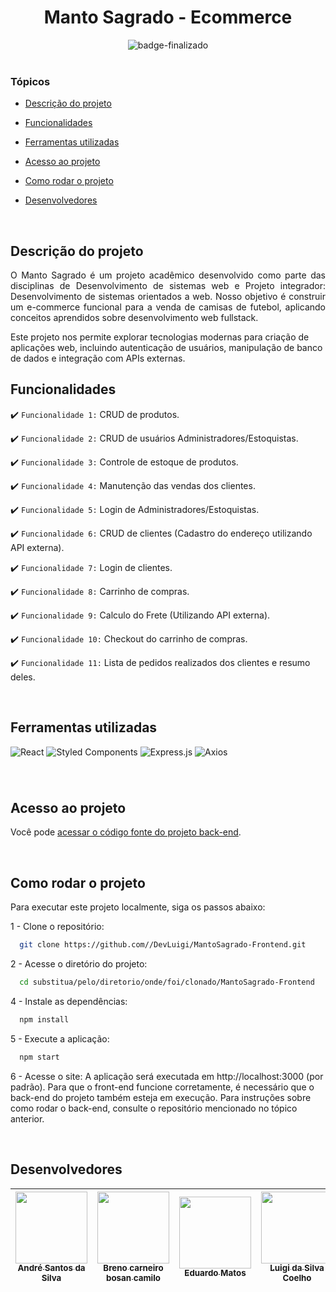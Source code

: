 
<div align="center">
    <h1> Manto Sagrado - Ecommerce </h1>
</div>


<div align="center">
   <img src="http://img.shields.io/static/v1?label=STATUS&message=FINALIZADO&color=RED&style=for-the-badge" alt="badge-finalizado"/>
</div>

<br>

### Tópicos 

- [Descrição do projeto](#descrição-do-projeto)

- [Funcionalidades](#funcionalidades)

- [Ferramentas utilizadas](#ferramentas-utilizadas)

- [Acesso ao projeto](#acesso-ao-projeto)

- [Como rodar o projeto](#como-rodar-o-projeto)

- [Desenvolvedores](#desenvolvedores)


<br>

## Descrição do projeto 

<p align="justify">
 O Manto Sagrado é um projeto acadêmico desenvolvido como parte das disciplinas de Desenvolvimento de sistemas web e Projeto integrador: Desenvolvimento de sistemas orientados a web. Nosso objetivo é construir um e-commerce funcional para a venda de camisas de futebol, aplicando conceitos aprendidos sobre desenvolvimento web fullstack.

Este projeto nos permite explorar tecnologias modernas para criação de aplicações web, incluindo autenticação de usuários, manipulação de banco de dados e integração com APIs externas.
<br>

## Funcionalidades

:heavy_check_mark: `Funcionalidade 1:` CRUD de produtos.

:heavy_check_mark: `Funcionalidade 2:` CRUD de usuários Administradores/Estoquistas.

:heavy_check_mark: `Funcionalidade 3:` Controle de estoque de produtos.

:heavy_check_mark: `Funcionalidade 4:` Manutenção das vendas dos clientes.

:heavy_check_mark: `Funcionalidade 5:` Login de Administradores/Estoquistas.

:heavy_check_mark: `Funcionalidade 6:` CRUD de clientes (Cadastro do endereço utilizando API externa).

:heavy_check_mark: `Funcionalidade 7:` Login de clientes.

:heavy_check_mark: `Funcionalidade 8:` Carrinho de compras.

:heavy_check_mark: `Funcionalidade 9:` Calculo do Frete (Utilizando API externa).

:heavy_check_mark: `Funcionalidade 10:` Checkout do carrinho de compras.

:heavy_check_mark: `Funcionalidade 11:` Lista de pedidos realizados dos clientes e resumo deles.

<br>

## Ferramentas utilizadas
![React](https://img.shields.io/badge/react-%2320232a.svg?style=for-the-badge&logo=react&logoColor=%2361DAFB)
![Styled Components](https://img.shields.io/badge/styled--components-DB7093?style=for-the-badge&logo=styled-components&logoColor=white)
![Express.js](https://img.shields.io/badge/express.js-%23404d59.svg?style=for-the-badge&logo=express&logoColor=%2361DAFB)
![Axios](https://img.shields.io/badge/-axios-0D1117?style=for-the-badge&logo=axios&labelColor=0D1117)&nbsp;
###

<br>

## Acesso ao projeto

Você pode [acessar o código fonte do projeto back-end](https://github.com/DevLuigi/MantoSagrado-Backend).

<br>

## Como rodar o projeto

Para executar este projeto localmente, siga os passos abaixo:

1 - Clone o repositório:
~~~bash
  git clone https://github.com//DevLuigi/MantoSagrado-Frontend.git
~~~

2 - Acesse o diretório do projeto:
~~~bash
  cd substitua/pelo/diretorio/onde/foi/clonado/MantoSagrado-Frontend
~~~

4 - Instale as dependências:
~~~bash
  npm install
~~~

5 - Execute a aplicação:
~~~bash
  npm start
~~~

6 - Acesse o site:
A aplicação será executada em http://localhost:3000 (por padrão). Para que o front-end funcione corretamente, é necessário que o back-end do projeto também esteja em execução. Para instruções sobre como rodar o back-end, consulte o repositório mencionado no tópico anterior.

<br>

## Desenvolvedores

| [<img src="https://avatars.githubusercontent.com/u/159407896?v=4" width=115><br><sub>André Santos da Silva</sub>](https://github.com/ngxdre) | [<img src="https://avatars.githubusercontent.com/u/159090497?v=4" width=115><br><sub>Breno carneiro bosan camilo</sub>](https://github.com/Brenuu)  |  [<img src="https://avatars.githubusercontent.com/u/142193648?v=4" width=115><br><sub>Eduardo Matos</sub>](https://github.com/eduardomts1)  | [<img src="https://avatars.githubusercontent.com/u/89977964?s=400&u=a0d21d2cf86edf9e2f66bcef496882e445f38f6d&v=4" width=115><br><sub>Luigi da Silva Coelho</sub>](https://github.com/DevLuigi) |
| :---: | :---: | :---: | :---: 
